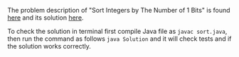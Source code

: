 The problem description of "Sort Integers by The Number of 1 Bits" is found [here](https://leetcode.com/problems/sort-integers-by-the-number-of-1-bits/) and its solution [here](https://github.com/aurimas13/Solutions-To-Problems/blob/main/LeetCode/Java%20Solutions/Sort%20Integers%20by%20The%20Number%20of%201%20Bits/sort.java).

To check the solution in terminal first compile Java file as `javac sort.java`, then run the command as follows `java Solution` and it will check tests and if the solution works correctly.
